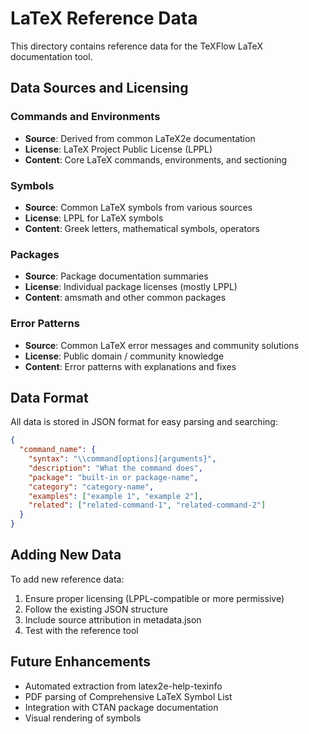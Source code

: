 # LaTeX Reference Data

This directory contains reference data for the TeXFlow LaTeX documentation tool.

## Data Sources and Licensing

### Commands and Environments
- **Source**: Derived from common LaTeX2e documentation
- **License**: LaTeX Project Public License (LPPL)
- **Content**: Core LaTeX commands, environments, and sectioning

### Symbols
- **Source**: Common LaTeX symbols from various sources
- **License**: LPPL for LaTeX symbols
- **Content**: Greek letters, mathematical symbols, operators

### Packages
- **Source**: Package documentation summaries
- **License**: Individual package licenses (mostly LPPL)
- **Content**: amsmath and other common packages

### Error Patterns
- **Source**: Common LaTeX error messages and community solutions
- **License**: Public domain / community knowledge
- **Content**: Error patterns with explanations and fixes

## Data Format

All data is stored in JSON format for easy parsing and searching:

```json
{
  "command_name": {
    "syntax": "\\command[options]{arguments}",
    "description": "What the command does",
    "package": "built-in or package-name",
    "category": "category-name",
    "examples": ["example 1", "example 2"],
    "related": ["related-command-1", "related-command-2"]
  }
}
```

## Adding New Data

To add new reference data:

1. Ensure proper licensing (LPPL-compatible or more permissive)
2. Follow the existing JSON structure
3. Include source attribution in metadata.json
4. Test with the reference tool

## Future Enhancements

- Automated extraction from latex2e-help-texinfo
- PDF parsing of Comprehensive LaTeX Symbol List
- Integration with CTAN package documentation
- Visual rendering of symbols